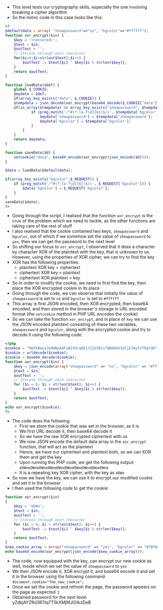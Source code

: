 - This level tests our cryptography skills, especially the one involving breaking a cipher algorithm
- So the mimic code in this case looks like this:
```php
<?
$defaultdata = array( "showpassword"=>"no", "bgcolor"=>"#ffffff");
function xor_encrypt($in) {
	$key = '<censored>';
	$text = $in;
	$outText = '';
	// Iterate through each character
	for($i=0;$i<strlen($text);$i++) {
		$outText .= $text[$i] ^ $key[$i % strlen($key)];
	}
	return $outText;
}

function loadData($def) {
	global $_COOKIE;
	$mydata = $def;
	if(array_key_exists("data", $_COOKIE)) {
	$tempdata = json_decode(xor_encrypt(base64_decode($_COOKIE["data"])), true);
	if(is_array($tempdata) && array_key_exists("showpassword", $tempdata) && array_key_exists("bgcolor", $tempdata)) {
			if (preg_match('/^#(?:[a-f\d]{6})$/i', $tempdata['bgcolor'])) {
				$mydata['showpassword'] = $tempdata['showpassword'];
				$mydata['bgcolor'] = $tempdata['bgcolor'];
			}
		}
	}
	return $mydata;
}

function saveData($d) {
	setcookie("data", base64_encode(xor_encrypt(json_encode($d))));
}

$data = loadData($defaultdata);

if(array_key_exists("bgcolor",$_REQUEST)) {
	if (preg_match('/^#(?:[a-f\d]{6})$/i', $_REQUEST['bgcolor'])) {
		$data['bgcolor'] = $_REQUEST['bgcolor'];
	}
}
saveData($data);
?>
```
- Going through the script, I realised that the function ```xor_encrypt``` is the crux of the problem which we need to tackle, as the other functions are taking care of the rest of stuff
- I also realised that the cookie contained two keys, ```showpassword``` and ```bgcolor```, out of which if we somehow set the value of ```showpassword``` to ```yes```, then we can get the password to the next level
- So shifting our focus to ```xor_encrypt```, I observed that it does a character by character XOR of the plaintext with the key, that is unknown to us. However, using the properties of XOR cipher, we can try to find the key
- XOR has the following properties:
	- plaintext XOR key = ciphertext
	- ciphertext XOR key = plaintext
	- ciphertext XOR plaintext = key
- So in order to modify the cookie, we need to first find the key, then place the XOR encrypted cookie in its place
- Going through the code, we can observe that initially the value of ```showpassword``` is set to ```no``` and ```bgcolor``` is set to ```#ffffff```
- This array is first JSON encoded, then XOR encrypted, then base64 encoded, and then stored in the browser's storage in URL encoded format (the ```setcookie``` method in PHP URL encodes the cookie)
- So we can take the function ```xor_encrypt```, and in place of ```key``` we can use the JSON encoded plaintext consisting of these two variables, ```showpassword``` and ```bgcolor```, along with the encrypted cookie and try to decode it using the following code:
```php
<?php
$cookie = "HmYkBwozJw4WNyAAFyB1VUcqOE1JZjUIBis7ABdmbU1GIjEJAyIxTRg%3D";
$cookie = urldecode($cookie);
$cookie = base64_decode($cookie);
function xor_encrypt($in) {
	$key = json_encode(array("showpassword" => "no", "bgcolor" => "#ffffff"));
	$text = $in;
	$outText = '';
	// Iterate through each character
	for ($i = 0; $i < strlen($text); $i++) {
		$outText .= $text[$i] ^ $key[$i % strlen($key)];
	}
	return $outText;
}
echo xor_encrypt($cookie);
?>
```
- The code does the following:
	- First we store the cookie that was set in the browser, as it is
	- We first URL decode it, then base64 decode it
	- So we have the raw XOR encrypted ciphertext with us
	- We now JSON encode the default data array in the ```xor_encrypt``` function, that will act as the plaintext
	- Hence, we have our ciphertext and plaintext both, so we can XOR them and get the key
	- Upon running this PHP code, we get the following output: ```eDWoeDWoeDWoeDWoeDWoeDWoeDWoeDWoeDWoeDWoe```
	- It is a repeating key XOR cipher, with the key as ```eDWo```
- So now we have the key, we can use it to encrypt our modified cookie and set it in the browser
- I then used the following code to get the cookie:
```php
function xor_encrypt($in)
{
	$key = 'eDWo';
	$text = $in;
	$outText = '';
	// Iterate through each character
	for ($i = 0; $i < strlen($text); $i++) {
		$outText .= $text[$i] ^ $key[$i % strlen($key)];
	}
	return $outText;
}
$new_cookie_array = array("showpassword" => "yes", "bgcolor" => "#f0f0aa");
echo base64_encode(xor_encrypt(json_encode($new_cookie_array)));
```
- The code, now equipped with the key, can encrypt our new cookie as well, inside which we set the value of ```showpassword``` to ```yes```
- We then JSON encode it, XOR encrypt it, and base64 encode it and set it in the browser using the following command: ```document.cookie="the_new_cookie";```
- Once we set the cookie and refresh the page, the password appears on the page as expected :)
- Obtained password for the next level: yZdkjAYZRd3R7tq7T5kXMjMJlOIkzDeB